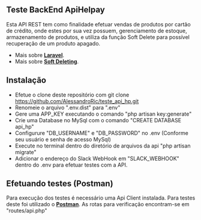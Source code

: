 ## Teste BackEnd ApiHelpay

Esta API REST tem como finalidade efetuar vendas de produtos por cartão de crédito, onde estes por sua vez possuem, gerenciamento de estoque, armazenamento de produtos, e utiliza da função Soft Delete para possível recuperação de um produto apagado.

- Mais sobre **[Laravel](https://laravel.com/docs/broadcasting)**.
- Mais sobre **[Soft Deleting](https://laravel.com/docs/7.x/scout#soft-deleting)**.

## Instalação

- Efetue o clone deste repositório com git clone https://github.com/AlessandroRic/teste_api_hp.git
- Renomeie o arquivo ".env.dist" para ".env"
- Gere uma APP_KEY executando o comando "php artisan key:generate"
- Crie uma Database no MySql com o comando "CREATE DATABASE api_hp"
- Configurure "DB_USERNAME" e "DB_PASSWORD" no .env (Conforme seu usuário e senha de acesso MySql)
- Execute no terminal dentro do diretório de arquivos da api "php artisan migrate"
- Adicionar o endereço do Slack WebHook em "SLACK_WEBHOOK" dentro do .env para efetuar testes com a API.

## Efetuando testes (Postman)

Para execução dos testes é necessário uma Api Client instalada.
Para testes deste foi utilizado o **[Postman](https://www.postman.com)**.
As rotas para verificação encontram-se em "routes/api.php"